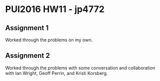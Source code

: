 # PUI2016 HW11 - jp4772

## Assignment 1
Worked through the problems on my own.

## Assignment 2
Worked through the problems with some conversation and collaboration with
Ian Wright, Geoff Perrin, and Kristi Korsberg.
